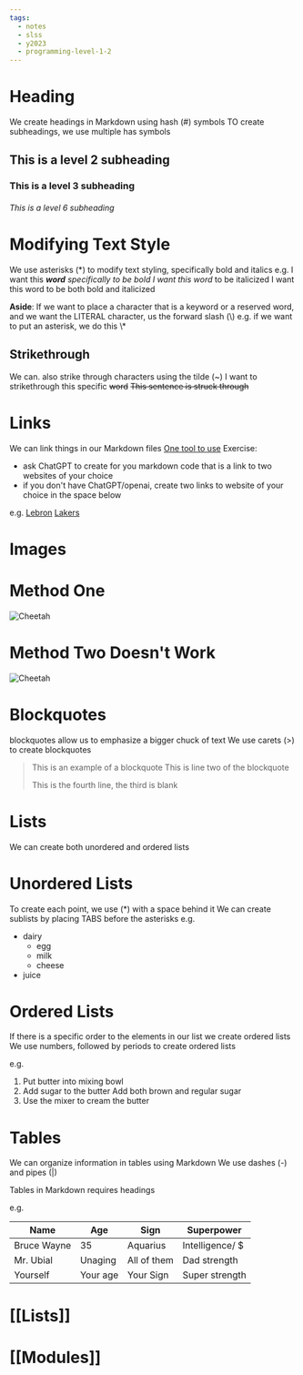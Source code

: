 ```yaml
---
tags:
  - notes
  - slss
  - y2023
  - programming-level-1-2
---
```


# Heading

We create headings in Markdown using hash (#) symbols
TO create subheadings, we use multiple has symbols

## This is a level 2 subheading

### This is a level 3 subheading
###### This is a level 6 subheading

# Modifying Text Style
We use asterisks (\*) to modify text styling, specifically 
bold and italics
e.g.
I want this ***word** specifically to be bold
I want this word* to be italicized
I want this word to be both bold and italicized

**Aside**: If we want to place a character that is a keyword or a reserved word, and we want the LITERAL character, us the forward slash (\\)
	e.g. if we want to put an asterisk, we do this \\\*
## Strikethrough
We can. also strike through characters using the tilde (~)
I want to strikethrough this specific ~~word~~
~~This sentence is struck through~~

# Links
We can link things in our Markdown files
[One tool to use](https://chat.openai.com)
Exercise:
- ask ChatGPT to create for you markdown code that is a link to two websites of your choice
- if you don't have ChatGPT/openai, create two links to website of your choice in the space below

e.g.
[Lebron](https://www.instagram.com/kingjames/?hl=en)
[Lakers](https://twitter.com/Lakers?ref_src=twsrc%5Egoogle%7Ctwcamp%5Eserp%7Ctwgr%5Eauthor)

# Images
# Method One
![Cheetah](http://elelur.com/data_images/mammals/cheetah/cheetah-02.jpg)

# Method Two Doesn't Work
![Cheetah](cheetahpic)

# Blockquotes
blockquotes allow us to emphasize a bigger chuck of text
We use carets (>) to create blockquotes

> This is an example of a blockquote
> This is line two of the blockquote
> 
> This is the fourth line, the third is blank

# Lists
We can create both unordered and ordered lists

# Unordered Lists
To create each point, we use (\*) with a space behind it
We can create sublists by placing TABS before the asterisks 
e.g.
* dairy
	* egg
	* milk
	* cheese
* juice

# Ordered Lists
If there is a specific order to the elements in our list
we create ordered lists
We use numbers, followed by periods to create ordered lists

e.g.
1. Put butter into mixing bowl
2. Add sugar to the butter
   Add both brown and regular sugar
3. Use the mixer to cream the butter

# Tables
We can organize information in tables using Markdown
We use dashes (-) and pipes (|)

Tables in Markdown requires headings

e.g.

| Name        | Age        | Sign        | Superpower      |
| ---         | ---        | ---         | ---             |
| Bruce Wayne | 35         | Aquarius    | Intelligence/ $ |
| Mr. Ubial   | Unaging    | All of them | Dad strength    |
| Yourself    | Your age   | Your Sign   | Super strength  |

# [[Lists]]

# [[Modules]]
